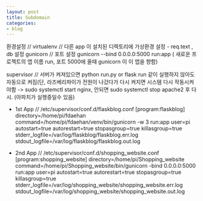 ```yaml
---
layout: post
title: Subdomain
categories:
- blog
---
```

환경설정 //
virtualenv   // 다른 app 이 설치된 디렉토리에 가상환경 설정 - req.text , db 설정
gunicorn     // 포트 설정 gunicorn --bind 0.0.0.0:5000 run:app   ( 새로운 프로젝트의 앱 이름 run, 포트 5000에 올때 gunicorn 이 이 앱을 향함) 

supervisor   // 서버가 켜져있으면 python run.py or flask run 같이 실행하지 않아도 자동으로 켜짐(단, 라즈베리파이가 전원이 나갔다가 다시 켜지면 시스템 다시 작동시켜야함 -> sudo systemctl start nginx, 안되면 sudo systemctl stop apache2 후 다시. (아파치가 실행중일수 있음)

* 1st App 
   // /etc/supervisor/conf.d/flaskblog.conf
   [program:flaskblog]
   directory=/home/pi/fdaehan
   command=/home/pi/fdaehan/venv/bin/gunicorn -w 3 run:app
   user=pi
   autostart=true
   autorestart=true
   stopasgroup=true
   killasgroup=true
   stderr_logfile=/var/log/flaskblog/flaskblog.err.log
   stdout_logfile=/var/log/flaskblog/flaskblog.out.log


* 2nd App
   // /etc/supervisor/conf.d/shopping_website.conf
   [program:shopping_website]
   directory=/home/pi/Shopping_website
   command=/home/pi/Shopping_website/bin/gunicorn -bind 0.0.0.0:5000 run:app
   user=pi
   autostart=true
   autorestart=true
   stopasgroup=true
   killasgroup=true
   stderr_logfile=/var/log/shopping_website/shopping_website.err.log
   stdout_logfile=/var/log/shopping_website/shopping_website.out.log
